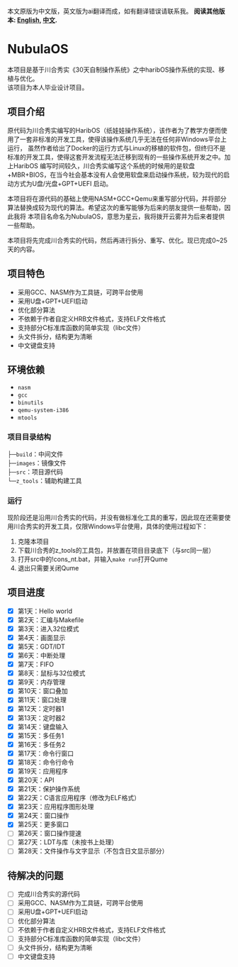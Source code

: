 本文原版为中文版，英文版为ai翻译而成，如有翻译错误请联系我。
**阅读其他版本: [English](README.md), [中文](README_zh.md).**

# NubulaOS
本项目是基于川合秀实《30天自制操作系统》之中haribOS操作系统的实现、移植与优化。
</br>该项目为本人毕业设计项目。

## 项目介绍
原代码为川合秀实编写的HaribOS（纸娃娃操作系统），该作者为了教学方便而使用了一套非标准的开发工具，使得该操作系统几乎无法在任何非Windows平台上运行，
虽然作者给出了Docker的运行方式与Linux的移植的软件包，但终归不是标准的开发工具，使得这套开发流程无法迁移到现有的一些操作系统开发之中。加上HaribOS
编写时间较久，川合秀实编写这个系统的时候用的是软盘+MBR+BIOS，在当今社会基本没有人会使用软盘来启动操作系统，较为现代的启动方式为U盘/光盘+GPT+UEFI
启动。

本项目将在源代码的基础上使用NASM+GCC+Qemu来重写部分代码，并将部分算法替换成较为现代的算法。希望这次的重写能够为后来的朋友提供一些帮助，因此我将
本项目名命名为NubulaOS，意思为星云，我将拨开云雾并为后来者提供一些帮助。

本项目将先完成川合秀实的代码，然后再进行拆分、重写、优化。现已完成0~25天的内容。

## 项目特色
+ 采用GCC、NASM作为工具链，可跨平台使用
+ 采用U盘+GPT+UEFI启动
+ 优化部分算法
+ 不依赖于作者自定义HRB文件格式，支持ELF文件格式
+ 支持部分C标准库函数的简单实现（libc文件）
+ 头文件拆分，结构更为清晰
+ 中文键盘支持

## 环境依赖
+ `nasm`
+ `gcc`
+ `binutils`
+ `qemu-system-i386`
+ `mtools`

### 项目目录结构
├─`build`：中间文件<br>
├─`images`：镜像文件<br>
├─`src`：项目源代码<br>
└─`z_tools`：辅助构建工具<br>

### 运行
现阶段还是沿用川合秀实的代码，并没有做标准化工具的重写，因此现在还需要使用川合秀实的开发工具，仅限Windows平台使用，具体的使用过程如下：
1. 克隆本项目
2. 下载川合秀的z_tools的工具包，并放置在项目目录底下（与src同一层）
3. 打开src中的!cons_nt.bat，并输入`make run`打开Qume
4. 退出只需要关闭Qume

## 项目进度

+ [X] 第1天：Hello world
+ [X] 第2天：汇编与Makefile
+ [X] 第3天：进入32位模式
+ [X] 第4天：画面显示
+ [X] 第5天：GDT/IDT
+ [X] 第6天：中断处理
+ [x] 第7天：FIFO
+ [X] 第8天：鼠标与32位模式
+ [X] 第9天：内存管理
+ [X] 第10天：窗口叠加
+ [X] 第11天：窗口处理
+ [X] 第12天：定时器1
+ [X] 第13天：定时器2
+ [X] 第14天：键盘输入
+ [X] 第15天：多任务1
+ [X] 第16天：多任务2
+ [X] 第17天：命令行窗口
+ [X] 第18天：命令行命令
+ [X] 第19天：应用程序
+ [X] 第20天：API
+ [X] 第21天：保护操作系统
+ [X] 第22天：C语言应用程序（修改为ELF格式）
+ [X] 第23天：应用程序图形处理
+ [X] 第24天：窗口操作
+ [X] 第25天：更多窗口
+ [ ] 第26天：窗口操作提速
+ [ ] 第27天：LDT与库（未按书上处理）
+ [ ] 第28天：文件操作与文字显示（不包含日文显示部分）

## 待解决的问题
+ [ ] 完成川合秀实的源代码
+ [ ] 采用GCC、NASM作为工具链，可跨平台使用
+ [ ] 采用U盘+GPT+UEFI启动
+ [ ] 优化部分算法
+ [ ] 不依赖于作者自定义HRB文件格式，支持ELF文件格式
+ [ ] 支持部分C标准库函数的简单实现（libc文件）
+ [ ] 头文件拆分，结构更为清晰
+ [ ] 中文键盘支持
